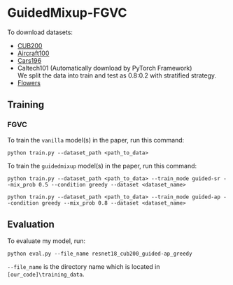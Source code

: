 # GuidedMixup-FGVC

To download datasets:
- [CUB200](https://www.vision.caltech.edu/datasets/cub_200_2011/)
- [Aircraft100](https://www.robots.ox.ac.uk/~vgg/data/fgvc-aircraft/)
- [Cars196](http://ai.stanford.edu/~jkrause/cars/car_dataset.html)
- Caltech101 (Automatically download by PyTorch Framework) </br>
We split the data into train and test as 0.8:0.2 with stratified strategy.
- [Flowers](https://www.robots.ox.ac.uk/~vgg/data/flowers/102/)

## Training
### FGVC
To train the `vanilla` model(s) in the paper, run this command:

```train
python train.py --dataset_path <path_to_data>
```

To train the `guidedmixup` model(s) in the paper, run this command:

```train
python train.py --dataset_path <path_to_data> --train_mode guided-sr --mix_prob 0.5 --condition greedy --dataset <dataset_name>
```

```train
python train.py --dataset_path <path_to_data> --train_mode guided-ap --condition greedy --mix_prob 0.8 --dataset <dataset_name>
```
## Evaluation

To evaluate my model, run:

```eval
python eval.py --file_name resnet18_cub200_guided-ap_greedy
```

`--file_name` is the directory name which is located in `[our_code]\training_data`.
